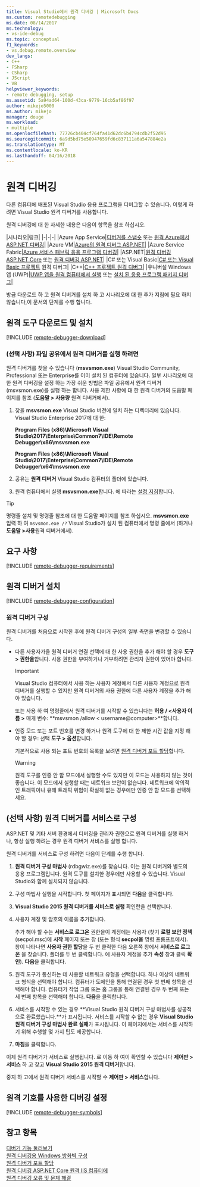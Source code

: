 ```yaml
---
title: Visual Studio에서 원격 디버깅 | Microsoft Docs
ms.custom: remotedebugging
ms.date: 08/14/2017
ms.technology:
- vs-ide-debug
ms.topic: conceptual
f1_keywords:
- vs.debug.remote.overview
dev_langs:
- C++
- FSharp
- CSharp
- JScript
- VB
helpviewer_keywords:
- remote debugging, setup
ms.assetid: 5a94ad64-100d-43ca-9779-16cb5af86f97
author: mikejo5000
ms.author: mikejo
manager: douge
ms.workload:
- multiple
ms.openlocfilehash: 77726cb404cf764fa41d62dc6b4794cdb2f52d95
ms.sourcegitcommit: 6a9d5bd75e50947659fd6c837111a6a547884e2a
ms.translationtype: MT
ms.contentlocale: ko-KR
ms.lasthandoff: 04/16/2018
---
```

# <a name="remote-debugging"></a>원격 디버깅
다른 컴퓨터에 배포된 Visual Studio 응용 프로그램을 디버그할 수 있습니다. 이렇게 하려면 Visual Studio 원격 디버거를 사용합니다.

원격 디버깅에 대 한 자세한 내용은 다음이 항목을 참조 하십시오.

|시나리오|링크|
|-|-|-|
|Azure App Service|[디버거를 스냅숏](../debugger/debug-live-azure-applications.md) 또는 [원격 Azure에서 ASP.NET 디버깅](../debugger/remote-debugging-azure.md)|
|Azure VM|[Azure의 원격 디버그 ASP.NET](../debugger/remote-debugging-azure.md)|
|Azure Service Fabric|[Azure 서비스 패브릭 응용 프로그램 디버깅](/azure/service-fabric/service-fabric-debugging-your-application#debug-a-remote-service-fabric-application)|
|ASP.NET|[원격 디버깅 ASP.NET Core](../debugger/remote-debugging-aspnet-on-a-remote-iis-computer.md) 또는 [원격 디버깅 ASP.NET](../debugger/remote-debugging-aspnet-on-a-remote-iis-7-5-computer.md)|
|C# 또는 Visual Basic|[C# 또는 Visual Basic 프로젝트](../debugger/remote-debugging-csharp.md) 원격 디버그|
|C++|[C++ 프로젝트 원격 디버그](../debugger/remote-debugging-cpp.md)|
|유니버설 Windows 앱 (UWP)|[UWP 앱을 원격 컴퓨터에서 실행](../debugger/run-windows-store-apps-on-a-remote-machine.md) 또는 [설치 된 응용 프로그램 패키지 디버그](../debugger/debug-installed-app-package.md)|

방금 다운로드 하 고 원격 디버거를 설치 하 고 시나리오에 대 한 추가 지침에 필요 하지 않습니다,이 문서의 단계를 수행 합니다.
  
## <a name="download-and-install-the-remote-tools"></a>원격 도구 다운로드 및 설치  

[!INCLUDE [remote-debugger-download](../debugger/includes/remote-debugger-download.md)]

### <a name="fileshare_msvsmon"></a> (선택 사항) 파일 공유에서 원격 디버거를 실행 하려면

원격 디버거를 찾을 수 있습니다 (**msvsmon.exe**) Visual Studio Community, Professional 또는 Enterprise를 이미 설치 된 컴퓨터에 있습니다. 일부 시나리오에 대 한 원격 디버깅을 설정 하는 가장 쉬운 방법은 파일 공유에서 원격 디버거 (msvsmon.exe)를 실행 하는 합니다. 사용 제한 사항에 대 한 원격 디버거의 도움말 페이지를 참조 (**도움말 > 사용량** 원격 디버거에서).

1. 찾을 **msvsmon.exe** Visual Studio 버전에 일치 하는 디렉터리에 있습니다. Visual Studio Enterprise 2017에 대 한:

      **Program Files (x86)\Microsoft Visual Studio\2017\Enterprise\Common7\IDE\Remote Debugger\x86\msvsmon.exe**
      
      **Program Files (x86)\Microsoft Visual Studio\2017\Enterprise\Common7\IDE\Remote Debugger\x64\msvsmon.exe**

2. 공유는 **원격 디버거** Visual Studio 컴퓨터의 폴더에 있습니다.

3. 원격 컴퓨터에서 실행 **msvsmon.exe**합니다. 에 따라는 [설정 지침](#bkmk_setup)합니다.

> [!TIP] 
> 명령줄 설치 및 명령줄 참조에 대 한 도움말 페이지를 참조 하십시오. **msvsmon.exe** 입력 하 여 ``msvsmon.exe /?`` Visual Studio가 설치 된 컴퓨터에서 명령 줄에서 (하거나 **도움말 >사용**원격 디버거에서).
  
## <a name="requirements_msvsmon"></a> 요구 사항

[!INCLUDE [remote-debugger-requirements](../debugger/includes/remote-debugger-requirements.md)]
  
## <a name="set-up-the-remote-debugger"></a>원격 디버거 설치  

[!INCLUDE [remote-debugger-configuration](../debugger/includes/remote-debugger-configuration.md)]

### <a name="configure_msvsmon"></a> 원격 디버거 구성  
원격 디버거를 처음으로 시작한 후에 원격 디버거 구성의 일부 측면을 변경할 수 있습니다.
  
-   다른 사용자가을 원격 디버거 연결 선택에 대 한 사용 권한을 추가 해야 할 경우 **도구 > 권한을**합니다. 사용 권한을 부여하거나 거부하려면 관리자 권한이 있어야 합니다.

     > [!IMPORTANT] 
     > Visual Studio 컴퓨터에서 사용 하는 사용자 계정에서 다른 사용자 계정으로 원격 디버거를 실행할 수 있지만 원격 디버거의 사용 권한에 다른 사용자 계정을 추가 해야 있습니다. 

     또는 사용 하 여 명령줄에서 원격 디버거를 시작할 수 있습니다는 **허용 / \<사용자 이름 >** 매개 변수: **msvsmon /allow \< username@computer>**합니다.
  
-   인증 모드 또는 포트 번호를 변경 하거나 원격 도구에 대 한 제한 시간 값을 지정 해야 할 경우: 선택 **도구 > 옵션**합니다.  
  
     기본적으로 사용 되는 포트 번호의 목록을 보려면 [원격 디버거 포트 할당](../debugger/remote-debugger-port-assignments.md)합니다.  
  
     > [!WARNING]
     >  원격 도구를 인증 안 함 모드에서 실행할 수도 있지만 이 모드는 사용하지 않는 것이 좋습니다. 이 모드에서 실행할 때는 네트워크 보안이 없습니다. 네트워크에 악의적인 트래픽이나 유해 트래픽 위험이 확실히 없는 경우에만 인증 안 함 모드를 선택하세요.

##  <a name="bkmk_configureService"></a> (선택 사항) 원격 디버거를 서비스로 구성
ASP.NET 및 기타 서버 환경에서 디버깅을 관리자 권한으로 원격 디버거를 실행 하거나, 항상 실행 하려는 경우 원격 디버거 서비스를 실행 합니다.
  
 원격 디버거를 서비스로 구성 하려면 다음이 단계를 수행 합니다.  
  
1.  **원격 디버거 구성 마법사** (rdbgwiz.exe)를 찾습니다. 이는 원격 디버거와 별도의 응용 프로그램입니다. 원격 도구를 설치한 경우에만 사용할 수 있습니다. Visual Studio와 함께 설치되지 않습니다.  
  
2.  구성 마법사 실행을 시작합니다. 첫 페이지가 표시되면 **다음**을 클릭합니다.  
  
3.  **Visual Studio 2015 원격 디버거를 서비스로 실행** 확인란을 선택합니다.  
  
4.  사용자 계정 및 암호의 이름을 추가합니다.  
  
     추가 해야 할 수는 **서비스로 로그온** 권한을이 계정에는 사용자 (찾기 **로컬 보안 정책** (secpol.msc)에 **시작** 페이지 또는 창 (또는 형식  **secpol을** 명령 프롬프트에서). 창이 나타나면 **사용자 권한 할당**을 두 번 클릭한 다음 오른쪽 창에서 **서비스로 로그온** 을 찾습니다. 폴더를 두 번 클릭합니다. 에 사용자 계정을 추가 **속성** 창과 클릭 **확인**). **다음**을 클릭합니다.  
  
5.  원격 도구가 통신하는 데 사용할 네트워크 유형을 선택합니다. 하나 이상의 네트워크 형식을 선택해야 합니다. 컴퓨터가 도메인을 통해 연결된 경우 첫 번째 항목을 선택해야 합니다. 컴퓨터가 작업 그룹 또는 홈 그룹을 통해 연결된 경우 두 번째 또는 세 번째 항목을 선택해야 합니다. **다음**을 클릭합니다.  
  
6.  서비스를 시작할 수 있는 경우 **Visual Studio 원격 디버거 구성 마법사를 성공적으로 완료했습니다.**가 표시됩니다. 서비스를 시작할 수 없는 경우 **Visual Studio 원격 디버거 구성 마법사 완료 실패**가 표시됩니다. 이 페이지에서는 서비스를 시작하기 위해 수행할 몇 가지 팁도 제공합니다.  
  
7.  **마침**을 클릭합니다.  
  
 이제 원격 디버거가 서비스로 실행됩니다. 로 이동 하 여이 확인할 수 있습니다 **제어판 > 서비스** 하 고 찾고 **Visual Studio 2015 원격 디버거**합니다.  
  
 중지 하 고에서 원격 디버거 서비스를 시작할 수 **제어판 > 서비스**합니다.

## <a name="set-up-debugging-with-remote-symbols"></a>원격 기호를 사용한 디버깅 설정 

[!INCLUDE [remote-debugger-symbols](../debugger/includes/remote-debugger-symbols.md)]
  
## <a name="see-also"></a>참고 항목  
 [디버거 기능 둘러보기](../debugger/debugger-feature-tour.md)   
 [원격 디버깅용 Windows 방화벽 구성](../debugger/configure-the-windows-firewall-for-remote-debugging.md)   
 [원격 디버거 포트 할당](../debugger/remote-debugger-port-assignments.md)   
 [원격 디버깅 ASP.NET Core 원격 IIS 컴퓨터에](../debugger/remote-debugging-aspnet-on-a-remote-iis-computer.md)  
 [원격 디버깅 오류 및 문제 해결](../debugger/remote-debugging-errors-and-troubleshooting.md)
